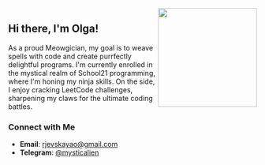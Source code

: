 <img align='right' src='https://user-images.githubusercontent.com/5713670/87202985-820dcb80-c2b6-11ea-9f56-7ec461c497c3.gif' width='200'>

## Hi there, I'm Olga!

As a proud Meowgician, my goal is to weave spells with code and create purrfectly delightful programs. I'm currently enrolled in the mystical realm of School21 programming, where I'm honing my ninja skills. On the side, I enjoy cracking LeetCode challenges, sharpening my claws for the ultimate coding battles.

### Connect with Me

- **Email**: [rjevskayao@gmail.com](mailto:rjevskayao@gmail.com)
- **Telegram**: [@mysticalien](https://t.me/mysticalien)
